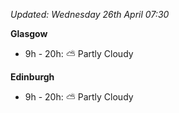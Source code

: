 *Updated: Wednesday 26th April 07:30*

**Glasgow**

* 9h - 20h: :partly_sunny: Partly Cloudy

**Edinburgh**

* 9h - 20h: :partly_sunny: Partly Cloudy

